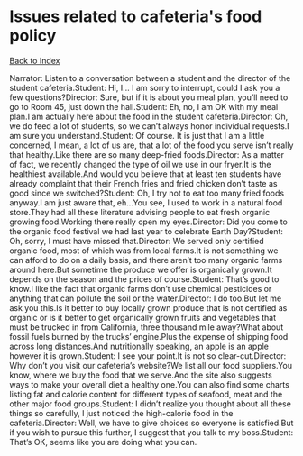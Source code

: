 # Issues related to cafeteria's food policy
[Back to Index](https://github.com/windows10010/tpoExtractor/blob/master/README.md)

Narrator: Listen to a conversation between a student and the director of the student cafeteria.Student: Hi, I... I am sorry to interrupt, could I ask you a few questions?Director: Sure, but if it is about you meal plan, you’ll need to go to Room 45, just down the hall.Student: Eh, no, I am OK with my meal plan.I am actually here about the food in the student cafeteria.Director: Oh, we do feed a lot of students, so we can’t always honor individual requests.I am sure you understand.Student: Of course. It is just that I am a little concerned, I mean, a lot of us are, that a lot of the food you serve isn’t really that healthy.Like there are so many deep-fried foods.Director: As a matter of fact, we recently changed the type of oil we use in our fryer.It is the healthiest available.And would you believe that at least ten students have already complaint that their French fries and fried chicken don’t taste as good since we switched?Student: Oh, I try not to eat too many fried foods anyway.I am just aware that, eh...You see, I used to work in a natural food store.They had all these literature advising people to eat fresh organic growing food.Working there really open my eyes.Director: Did you come to the organic food festival we had last year to celebrate Earth Day?Student: Oh, sorry, I must have missed that.Director: We served only certified organic food, most of which was from local farms.It is not something we can afford to do on a daily basis, and there aren’t too many organic farms around here.But sometime the produce we offer is organically grown.It depends on the season and the prices of course.Student: That’s good to know.I like the fact that organic farms don’t use chemical pesticides or anything that can pollute the soil or the water.Director: I do too.But let me ask you this.Is it better to buy locally grown produce that is not certified as organic or is it better to get organically grown fruits and vegetables that must be trucked in from California, three thousand mile away?What about fossil fuels burned by the trucks’ engine.Plus the expense of shipping food across long distances.And nutritionally speaking, an apple is an apple however it is grown.Student: I see your point.It is not so clear-cut.Director: Why don’t you visit our cafeteria’s website?We list all our food suppliers.You know, where we buy the food that we serve.And the site also suggests ways to make your overall diet a healthy one.You can also find some charts listing fat and calorie content for different types of seafood, meat and the other major food groups.Student: I didn’t realize you thought about all these things so carefully, I just noticed the high-calorie food in the cafeteria.Director: Well, we have to give choices so everyone is satisfied.But if you wish to pursue this further, I suggest that you talk to my boss.Student: That’s OK, seems like you are doing what you can. 
